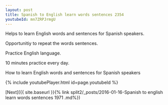 ```yaml
---
layout: post
title: Spanish to English learn words sentences 2354 
youtubeId: mn7ZRPJrmgU
---
```

 
 
Helps to learn English words and sentences for Spanish speakers.

Opportunitiy to repeat the words sentences. 

Practice English language. 
 
10 minutes practice every day. 
 
How to learn English words and sentences for Spanish speakers 
 
{% include youtubePlayer.html id=page.youtubeId %}
 
 
[Next]({{ site.baseurl }}{% link  split2/_posts/2016-01-16-Spanish to english learn words sentences 1971 .md%})
 
